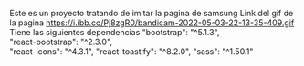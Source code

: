 Este es un proyecto tratando de imitar la pagina de samsung
Link del gif de la pagina
https://i.ibb.co/Pj8zgR0/bandicam-2022-05-03-22-13-35-409.gif
Tiene las siguientes dependencias
    "bootstrap": "^5.1.3",   
    "react-bootstrap": "^2.3.0",   
    "react-icons": "^4.3.1",
    "react-toastify": "^8.2.0",
    "sass": "^1.50.1"
